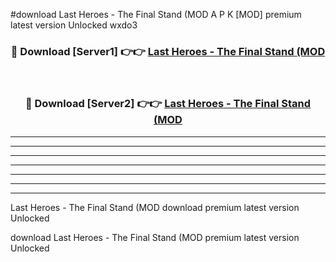 #download Last Heroes - The Final Stand (MOD A P K [MOD] premium latest version Unlocked wxdo3 



<div align="center">
<h3>🔴 Download [Server1] 👉👉 <a href="https://apkdownload3.web.app/">Last Heroes - The Final Stand (MOD</a></h3><br>

<h3>🔴 Download [Server2] 👉👉 <a href="https://apkdownload3.web.app/">Last Heroes - The Final Stand (MOD</a></h3>
</div>





----------------------------------------------------------

----------------------------------------------------------

----------------------------------------------------------

----------------------------------------------------------

----------------------------------------------------------

----------------------------------------------------------

----------------------------------------------------------

Last Heroes - The Final Stand (MOD download premium latest version Unlocked

download Last Heroes - The Final Stand (MOD premium latest version Unlocked
